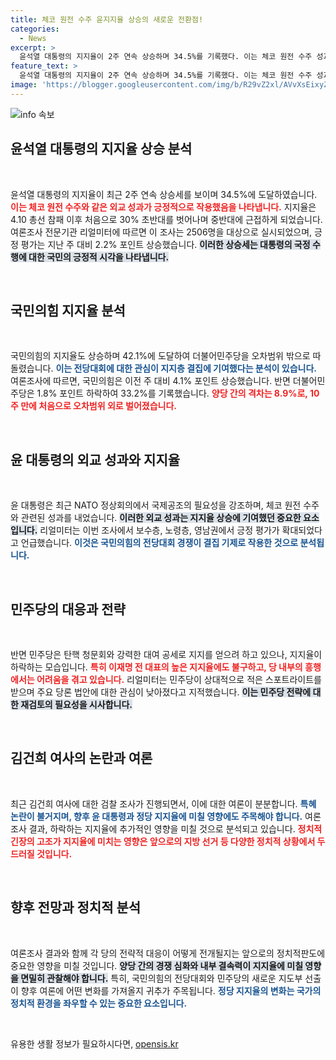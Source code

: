 ```yaml
---
title: 체코 원전 수주 윤지지율 상승의 새로운 전환점!
categories:
  - News
excerpt: >
  윤석열 대통령의 지지율이 2주 연속 상승하며 34.5%를 기록했다. 이는 체코 원전 수주 성과와 국민의힘의 결집 덕분으로 분석된다. 그러나 김건희 여사의 검찰 조사 논란이 향후 여론에 영향을 미칠 가능성도 있다.
feature_text: >
  윤석열 대통령의 지지율이 2주 연속 상승하며 34.5%를 기록했다. 이는 체코 원전 수주 성과와 국민의힘의 결집 덕분으로 분석된다. 그러나 김건희 여사의 검찰 조사 논란이 향후 여론에 영향을 미칠 가능성도 있다.
image: 'https://blogger.googleusercontent.com/img/b/R29vZ2xl/AVvXsEixyZcFfHzMRdzZMjFBmAUKJYCLCGyLL1o632UiGVXcaFdKo_bkvkuCioo0uUKlGfBVcT3P84aROyZIXSBEx3Aw5nCQ3pTgDom1WDC4m8eifvWiAmWEEVb4x6G_l8C0QH225ldMjyaFvpxGEBGNO37VmDTDMHGhJPq73UglMfDca1-0aw/s1600/blogspot.png'
---
```


<p><img src="https://blogger.googleusercontent.com/img/b/R29vZ2xl/AVvXsEixyZcFfHzMRdzZMjFBmAUKJYCLCGyLL1o632UiGVXcaFdKo_bkvkuCioo0uUKlGfBVcT3P84aROyZIXSBEx3Aw5nCQ3pTgDom1WDC4m8eifvWiAmWEEVb4x6G_l8C0QH225ldMjyaFvpxGEBGNO37VmDTDMHGhJPq73UglMfDca1-0aw/s1600/blogspot.png" alt="info 속보" /></p>

<h2 data-ke-size="size26">윤석열 대통령의 지지율 상승 분석</h2>

<p data-ke-size="size16">&nbsp;</p>

<p>윤석열 대통령의 지지율이 최근 2주 연속 상승세를 보이며 34.5%에 도달하였습니다. <b><span style="color: #ee2323;">이는 체코 원전 수주와 같은 외교 성과가 긍정적으로 작용했음을 나타냅니다.</span></b> 지지율은 4.10 총선 참패 이후 처음으로 30% 초반대를 벗어나며 중반대에 근접하게 되었습니다. 여론조사 전문기관 리얼미터에 따르면 이 조사는 2506명을 대상으로 실시되었으며, 긍정 평가는 지난 주 대비 2.2% 포인트 상승했습니다. <b><span style="background-color: #21538527;">이러한 상승세는 대통령의 국정 수행에 대한 국민의 긍정적 시각을 나타냅니다.</span></b> </p>

<p data-ke-size="size16">&nbsp;</p>

<h2 data-ke-size="size26">국민의힘 지지율 분석</h2>

<p data-ke-size="size16">&nbsp;</p>

<p>국민의힘의 지지율도 상승하며 42.1%에 도달하여 더불어민주당을 오차범위 밖으로 따돌렸습니다. <b><span style="color: #1a5490;">이는 전당대회에 대한 관심이 지지층 결집에 기여했다는 분석이 있습니다.</span></b> 여론조사에 따르면, 국민의힘은 이전 주 대비 4.1% 포인트 상승했습니다. 반면 더불어민주당은 1.8% 포인트 하락하여 33.2%를 기록했습니다. <b><span style="color: #ee2323;">양당 간의 격차는 8.9%로, 10주 만에 처음으로 오차범위 외로 벌어졌습니다.</span></b></p>

<p data-ke-size="size16">&nbsp;</p>

<h2 data-ke-size="size26">윤 대통령의 외교 성과와 지지율</h2>

<p data-ke-size="size16">&nbsp;</p>

<p>윤 대통령은 최근 NATO 정상회의에서 국제공조의 필요성을 강조하며, 체코 원전 수주와 관련된 성과를 내었습니다. <b><span style="background-color: #21538527;">이러한 외교 성과는 지지율 상승에 기여했던 중요한 요소입니다.</span></b> 리얼미터는 이번 조사에서 보수층, 노령층, 영남권에서 긍정 평가가 확대되었다고 언급했습니다. <b><span style="color: #1a5490;">이것은 국민의힘의 전당대회 경쟁이 결집 기제로 작용한 것으로 분석됩니다.</span></b> </p>

<p data-ke-size="size16">&nbsp;</p>

<h2 data-ke-size="size26">민주당의 대응과 전략</h2>

<p data-ke-size="size16">&nbsp;</p>

<p>반면 민주당은 탄핵 청문회와 강력한 대여 공세로 지지를 얻으려 하고 있으나, 지지율이 하락하는 모습입니다. <b><span style="color: #ee2323;">특히 이재명 전 대표의 높은 지지율에도 불구하고, 당 내부의 흥행에서는 어려움을 겪고 있습니다.</span></b> 리얼미터는 민주당이 상대적으로 적은 스포트라이트를 받으며 주요 당론 법안에 대한 관심이 낮아졌다고 지적했습니다. <b><span style="background-color: #21538527;">이는 민주당 전략에 대한 재검토의 필요성을 시사합니다.</span></b></p>

<p data-ke-size="size16">&nbsp;</p>

<h2 data-ke-size="size26">김건희 여사의 논란과 여론</h2>

<p data-ke-size="size16">&nbsp;</p>

<p>최근 김건희 여사에 대한 검찰 조사가 진행되면서, 이에 대한 여론이 분분합니다. <b><span style="color: #1a5490;">특혜 논란이 불거지며, 향후 윤 대통령과 정당 지지율에 미칠 영향에도 주목해야 합니다.</span></b> 여론조사 결과, 하락하는 지지율에 추가적인 영향을 미칠 것으로 분석되고 있습니다. <b><span style="color: #ee2323;">정치적 긴장의 고조가 지지율에 미치는 영향은 앞으로의 지방 선거 등 다양한 정치적 상황에서 두드러질 것입니다.</span></b></p>

<p data-ke-size="size16">&nbsp;</p>

<h2 data-ke-size="size26">향후 전망과 정치적 분석</h2>

<p data-ke-size="size16">&nbsp;</p>

<p>여론조사 결과와 함께 각 당의 전략적 대응이 어떻게 전개될지는 앞으로의 정치적판도에 중요한 영향을 미칠 것입니다. <b><span style="background-color: #21538527;">양당 간의 경쟁 심화와 내부 결속력이 지지율에 미칠 영향을 면밀히 관찰해야 합니다.</span></b> 특히, 국민의힘의 전당대회와 민주당의 새로운 지도부 선출이 향후 여론에 어떤 변화를 가져올지 귀추가 주목됩니다. <b><span style="color: #1a5490;">정당 지지율의 변화는 국가의 정치적 환경을 좌우할 수 있는 중요한 요소입니다.</span></b></p>

<p data-ke-size="size16">&nbsp;</p>
유용한 생활 정보가 필요하시다면, <a href="https://opensis.kr" rel="dofollow">opensis.kr</a>


